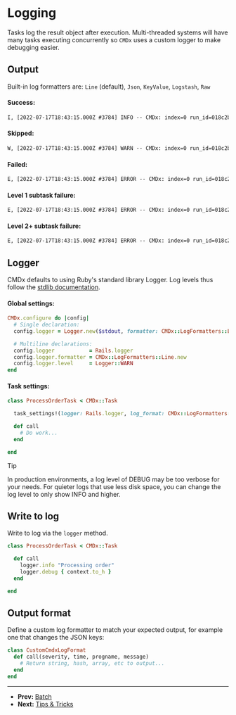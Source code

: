 # Logging

Tasks log the result object after execution. Multi-threaded systems will have many
tasks executing concurrently so `CMDx` uses a custom logger to make debugging easier.

## Output

Built-in log formatters are: `Line` (default), `Json`, `KeyValue`, `Logstash`, `Raw`

#### Success:
```txt
I, [2022-07-17T18:43:15.000Z #3784] INFO -- CMDx: index=0 run_id=018c2b95-b764-7615-a924-cc5b910ed1e5 type=Task class=SimulationTask id=018c2b95-b764-7615-a924-cc5b910ed1e5 state=complete status=success outcome=success metadata={} runtime=0 tags=[] pid=3784
```

#### Skipped:
```txt
W, [2022-07-17T18:43:15.000Z #3784] WARN -- CMDx: index=0 run_id=018c2b95-b764-7615-a924-cc5b910ed1e5 type=Task class=SimulationTask id=018c2b95-b764-7615-a924-cc5b910ed1e5 state=interrupted status=skipped outcome=skipped metadata={} runtime=0 tags=[] pid=3784
```

#### Failed:
```txt
E, [2022-07-17T18:43:15.000Z #3784] ERROR -- CMDx: index=0 run_id=018c2b95-b764-7615-a924-cc5b910ed1e5 type=Task class=SimulationTask id=018c2b95-b764-7615-a924-cc5b910ed1e5 state=interrupted status=failed outcome=failed metadata={} runtime=0 tags=[] pid=3784
```

#### Level 1 subtask failure:
```txt
E, [2022-07-17T18:43:15.000Z #3784] ERROR -- CMDx: index=0 run_id=018c2b95-b764-7615-a924-cc5b910ed1e5 type=Task class=SimulationTask id=018c2b95-b764-7615-a924-cc5b910ed1e5 state=interrupted status=failed outcome=interrupted metadata={} runtime=0 tags=[] pid=3784 caused_failure={:index=>1, :run_id=>"018c2b95-b764-7615-a924-cc5b910ed1e5", :type=>"Task", :class=>"SimulationTask", :id=>"018c2b95-b764-7615-a924-cc5b910ed1e5", :state=>"interrupted", :status=>"failed", :outcome=>"failed", :metadata=>{}, :runtime=>0, :tags=>[], :pid=>3784} threw_failure={:index=>1, :run_id=>"018c2b95-b764-7615-a924-cc5b910ed1e5", :type=>"Task", :class=>"SimulationTask", :id=>"018c2b95-b764-7615-a924-cc5b910ed1e5", :state=>"interrupted", :status=>"failed", :outcome=>"failed", :metadata=>{}, :runtime=>0, :tags=>[], :pid=>3784}
```

#### Level 2+ subtask failure:
```txt
E, [2022-07-17T18:43:15.000Z #3784] ERROR -- CMDx: index=0 run_id=018c2b95-b764-7615-a924-cc5b910ed1e5 type=Task class=SimulationTask id=018c2b95-b764-7615-a924-cc5b910ed1e5 state=interrupted status=failed outcome=interrupted metadata={} runtime=0 tags=[] pid=3784 caused_failure={:index=>2, :run_id=>"018c2b95-b764-7615-a924-cc5b910ed1e5", :type=>"Task", :class=>"SimulationTask", :id=>"018c2b95-b764-7615-a924-cc5b910ed1e5", :state=>"interrupted", :status=>"failed", :outcome=>"failed", :metadata=>{}, :runtime=>0, :tags=>[], :pid=>3784} threw_failure={:index=>1, :run_id=>"018c2b95-b764-7615-a924-cc5b910ed1e5", :type=>"Task", :class=>"SimulationTask", :id=>"018c2b95-b764-7615-a924-cc5b910ed1e5", :state=>"interrupted", :status=>"failed", :outcome=>"interrupted", :metadata=>{}, :runtime=>0, :tags=>[], :pid=>3784}
```

## Logger

CMDx defaults to using Ruby's standard library Logger. Log levels thus follow the
[stdlib documentation](http://www.ruby-doc.org/stdlib/libdoc/logger/rdoc/Logger.html).

#### Global settings:

```ruby
CMDx.configure do |config|
  # Single declaration:
  config.logger = Logger.new($stdout, formatter: CMDx::LogFormatters::Line.new, level: Logger::DEBUG)

  # Multiline declarations:
  config.logger           = Rails.logger
  config.logger.formatter = CMDx::LogFormatters::Line.new
  config.logger.level     = Logger::WARN
end
```

#### Task settings:

```ruby
class ProcessOrderTask < CMDx::Task

  task_settings!(logger: Rails.logger, log_format: CMDx::LogFormatters::Logstash.new, log_level: Logger::WARN)

  def call
    # Do work...
  end

end
```

> [!TIP]
> In production environments, a log level of DEBUG may be too verbose for your needs.
> For quieter logs that use less disk space, you can change the log level to only show INFO and higher.

## Write to log

Write to log via the `logger` method.

```ruby
class ProcessOrderTask < CMDx::Task

  def call
    logger.info "Processing order"
    logger.debug { context.to_h }
  end

end
```

## Output format

Define a custom log formatter to match your expected output, for example one that changes the JSON keys:

```ruby
class CustomCmdxLogFormat
  def call(severity, time, progname, message)
    # Return string, hash, array, etc to output...
  end
end
```

---

- **Prev:** [Batch](https://github.com/drexed/cmdx/blob/main/docs/batch.md)
- **Next:** [Tips & Tricks](https://github.com/drexed/cmdx/blob/main/docs/tips_and_tricks.md)
